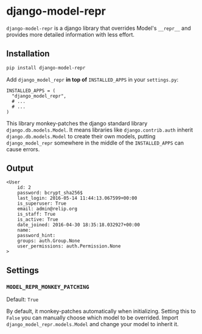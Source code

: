# django-model-repr
`django-model-repr` is a django library that overrides Model's `__repr__` and provides more detailed information with less effort.


## Installation

```sh
pip install django-model-repr
```

Add `django_model_repr` **in top of** `INSTALLED_APPS` in your `settings.py`:

```
INSTALLED_APPS = (
  "django_model_repr",
  # ...
  # ...
)
```

This library monkey-patches the django standard library `django.db.models.Model`. It means libraries like `django.contrib.auth` inherit `django.db.models.Model` to create their own models, putting `django_model_repr` somewhere in the middle of the `INSTALLED_APPS` can cause errors.

## Output
```
<User
    id: 2
    password: bcrypt_sha256$
    last_login: 2016-05-14 11:44:13.067599+00:00
    is_superuser: True
    email: admin@relip.org
    is_staff: True
    is_active: True
    date_joined: 2016-04-30 18:35:18.032927+00:00
    name:
    password_hint:
    groups: auth.Group.None
    user_permissions: auth.Permission.None
>
```

## Settings

### `MODEL_REPR_MONKEY_PATCHING`

Default: `True`

By default, it monkey-patches automatically when initializing. Setting this to `False` you can manually choose which model to be overrided. Import `django_model_repr.models.Model` and change your model to inherit it.
